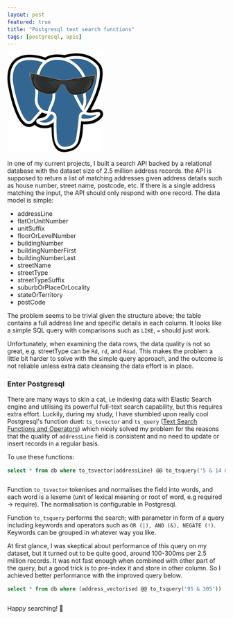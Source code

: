 ```yaml
---
layout: post
featured: true
title: "Postgresql text search functions"
tags: [postgresql, apis]
---
```


![Postgresql cool](/images/posts/2019-05-10-postgresql.png 'Postgresql cool')

In one of my current projects, I built a search API backed by a relational database with the dataset size of 2.5 million address records.
the API is supposed to return a list of matching addresses given address details such as house number, street name, postcode, etc. If there is a single
address matching the input, the API should only respond with one record. The data model is simple:

- addressLine
- flatOrUnitNumber
- unitSuffix
- floorOrLevelNumber
- buildingNumber
- buildingNumberFirst
- buildingNumberLast
- streetName
- streetType 
- streetTypeSuffix
- suburbOrPlaceOrLocality
- stateOrTerritory
- postCode


The problem seems to be trivial given the structure above; the table contains a full address line and specific details in each column. It looks like
a simple SQL query with comparisons such as `LIKE`, `=` should just work.

Unfortunately, when examining the data rows, the data quality is not so great, e.g. streetType can be `Rd`, `rd`, and `Road`. This makes the problem
a little bit harder to solve with the simple query approach, and the outcome is not reliable unless extra data cleansing the data effort is in place.

### Enter Postgresql 

There are many ways to skin a cat, i.e indexing data with Elastic Search engine and utilising its powerful full-text search capability, but this requires extra
effort. Luckily, during my study, I have stumbled upon really cool Postgresql's function duet: `ts_tovector` and `ts_query` ([Text Search Functions and Operators](https://www.postgresql.org/docs/9.6/functions-textsearch.html)) which nicely solved my problem for the reasons that the quality of `addressLine` field is consistent and no need to update or insert records in a regular basis.

To use these functions:

```sql
select * from db where to_tsvector(addressLine) @@ to_tsquery('5 & 14 & bourke & (oakleigh | clayton) & 3166')
```
<pre></pre>
Function `to_tsvector` tokenises and normalises the field into words, and each word is a lexeme (unit of lexical meaning or root of word, e.g required -> require). The normalisation
is configurable in Postgresql.

Function `to_tsquery` performs the search; with parameter in form of a query including keywords and operators such as `OR (|), AND (&), NEGATE (!)`. Keywords can be grouped in whatever way
you like.

At first glance, I was skeptical about performance of this query on my dataset, but it turned out to be quite good, around 100-300ms per 2.5 million records. It was not fast enough when
combined with other part of the query, but a good trick is to pre-index it and store in other column. So I achieved better performance with the improved query below.

```sql
select * from db where (address_vectorised @@ to_tsquery('95 & 305'))
```
<pre></pre>
Happy searching! :feet:

